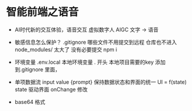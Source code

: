 # 智能前端之语音
- AI时代新的交互体验，语音交互
  虚拟数字人 AIGC 文字 -> 语音

- 敏感信息怎么保护？
  .gitignore 哪些文件不用提交到远程 仓库也不进入
  node_modules/ 太大了  没有必要提交  npm i

- 环境变量
  .env.local 本地环境变量 . 开头 本地项目需要的key
  添加到.gitignore 里面，

- 单项数据流
  input value  {prompt}
  保持数据状态和界面的统一
  UI = f(state) state 驱动界面
  onChange 修改

- base64 格式